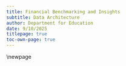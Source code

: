 ```yaml
---
title: Financial Benchmarking and Insights
subtitle: Data Architecture
author: Department for Education
date: 9/10/2025
titlepage: true
toc-own-page: true
---
```


<!-- Leave the rest of this page blank -->
\newpage

